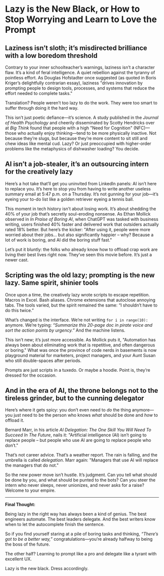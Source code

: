 # Lazy is the New Black, or How to Stop Worrying and Learn to Love the Prompt

## Laziness isn’t sloth; it’s misdirected brilliance with a low boredom threshold

Contrary to your inner schoolteacher’s warnings, laziness isn’t a character flaw. It’s a kind of feral intelligence. A quiet rebellion against the tyranny of pointless effort. As Douglas Hofstadter once suggested (as quoted in Boris Kriger’s delightfully contrarian essay), laziness "drives innovation by prompting people to design tools, processes, and systems that reduce the effort needed to complete tasks."

Translation? People weren’t too lazy to do the work. They were too smart to suffer through doing it the hard way.

This isn’t just poetic defiance—it’s science. A study published in the *Journal of Health Psychology* and cheerily disseminated by Scotty Hendricks over at *Big Think* found that people with a high "Need for Cognition" (NFC)—those who actually enjoy thinking—tend to be more physically inactive. Not because they’re slugs, but because they’re more content to sit still and chew ideas like mental cud. Lazy? Or just preoccupied with higher-order problems like the metaphysics of dishwasher loading? You decide.

## AI isn’t a job-stealer, it’s an outsourcing intern for the creatively lazy

Here’s a hot take that’ll get you uninvited from LinkedIn panels: AI isn’t here to replace you. It’s here to stop you from having to write another useless summary email at 5:47 p.m. on a Thursday. It’s not gunning for your job—it’s eyeing your to-do list like a golden retriever eyeing a tennis ball.

This moment in tech history isn’t about losing work. It’s about shedding the 40% of your job that’s secretly soul-eroding nonsense. As Ethan Mollick observed in *In Praise of Boring AI*, when ChatGPT was tasked with business writing, users finished 40% faster and delivered work that outsiders actually rated 18% better. But here’s the kicker: "After using it, people were more worried about their jobs… but also significantly happier – why? Because a lot of work is boring, and AI did the boring stuff fast."

Let’s put it bluntly: the folks who already know how to offload crap work are living their best lives right now. They’ve seen this movie before. It’s just a newer cast.

## Scripting was the old lazy; prompting is the new lazy. Same spirit, shinier tools

Once upon a time, the creatively lazy wrote scripts to escape repetition. Macros in Excel. Bash aliases. Chrome extensions that autoclose annoying tabs. The tools varied, but the spirit remained the same: “I shouldn’t have to do this twice.”

What’s changed is the interface. We’re not writing `for i in range(10):` anymore. We’re typing: *“Summarize this 20-page doc in pirate voice and sort the action points by urgency.”* And the machine listens.

This isn’t new; it’s just more accessible. As Mollick puts it, "Automation has always been about eliminating work that is repetitive, and often dangerous or boring." What was once the province of code nerds in basements is now playground material for marketers, project managers, and your Aunt Susan who still double-spaces after periods.

Prompts are just scripts in a tuxedo. Or maybe a hoodie. Point is, they’re dressed for the occasion.

## And in the era of AI, the throne belongs not to the tireless grinder, but to the cunning delegator

Here’s where it gets spicy: you don’t even need to *do* the thing anymore—you just need to be the person who knows *what* should be done and *how* to offload it.

Bernard Marr, in his article *AI Delegation: The One Skill You Will Need To Succeed In The Future*, nails it: "Artificial intelligence (AI) isn’t going to replace people – but people who use AI are going to replace people who don’t."

That’s not career advice. That’s a weather report. The rain is falling, and the umbrella is called *delegation*. Marr again: "Managers that use AI will replace the managers that do not."

So the new power move isn’t hustle. It’s judgment. Can you tell what should be done by you, and what should be punted to the bots? Can you steer the intern who never sleeps, never unionizes, and never asks for a raise? Welcome to your empire.

---

**Final Thought:**

Being lazy in the right way has always been a kind of genius. The best engineers automate. The best leaders delegate. And the best writers know when to let the autocomplete finish the sentence.

So if you find yourself staring at a pile of boring tasks and thinking, *“There’s got to be a better way,”* congratulations—you’re already halfway to being the boss of the future.

The other half? Learning to prompt like a pro and delegate like a tyrant with excellent UX.

Lazy is the new black. Dress accordingly.